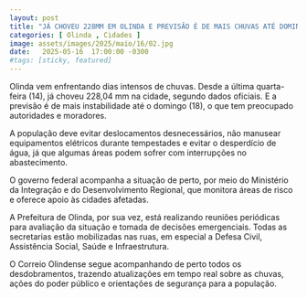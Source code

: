 ```yaml
---
layout: post
title: "JÁ CHOVEU 228MM EM OLINDA E PREVISÃO É DE MAIS CHUVAS ATÉ DOMINGO"
categories: [ Olinda , Cidades ]
image: assets/images/2025/maio/16/02.jpg
date:   2025-05-16  17:00:00 -0300
#tags: [sticky, featured]
---
```

Olinda vem enfrentando dias intensos de chuvas. Desde a última quarta-feira (14), já choveu 228,04 mm na cidade, segundo dados oficiais. E a previsão é de mais instabilidade até o domingo (18), o que tem preocupado autoridades e moradores.

A população deve evitar deslocamentos desnecessários, não manusear equipamentos elétricos durante tempestades e evitar o desperdício de água, já que algumas áreas podem sofrer com interrupções no abastecimento.

O governo federal acompanha a situação de perto, por meio do Ministério da Integração e do Desenvolvimento Regional, que monitora áreas de risco e oferece apoio às cidades afetadas.

A Prefeitura de Olinda, por sua vez, está realizando reuniões periódicas para avaliação da situação e tomada de decisões emergenciais. Todas as secretarias estão mobilizadas nas ruas, em especial a Defesa Civil, Assistência Social, Saúde e Infraestrutura.

O Correio Olindense segue acompanhando de perto todos os desdobramentos, trazendo atualizações em tempo real sobre as chuvas, ações do poder público e orientações de segurança para a população.